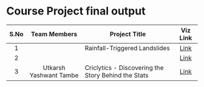 # Course Project final output 

| S.No  | Team Members | Project Title | Viz Link |
|:------:|:-------------:|---------------|:-------------------:|
|    1   | | Rainfall-Triggered Landslides | [Link](https://drive.google.com/file/d/1q2qoU9f6WYyr7Fmv47B0qZ6ssufcWotP/view?usp=share_link) |
|    2   | | | [Link]() |
|    3   | Utkarsh Yashwant Tambe | Criclytics - Discovering the Story Behind the Stats | [Link](https://bit.ly/3zy2vkk) |
